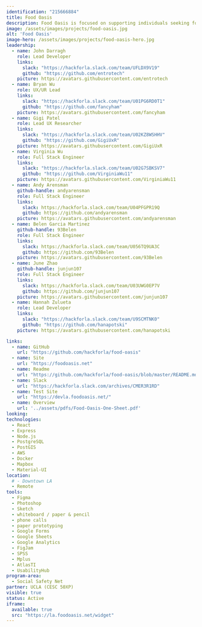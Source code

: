 ```yaml
---
identification: "215666884"
title: Food Oasis
description: Food Oasis is focused on supporting individuals seeking food in Los Angeles. We aim to provide an up-to date resource on food pantries and meal services. The team is currently working on updating listings on our website foodoasis.net, improving UI, and establishing new partnerships.
image: /assets/images/projects/food-oasis.jpg
alt: 'Food Oasis'
image-hero: /assets/images/projects/food-oasis-hero.jpg
leadership:
  - name: John Darragh
    role: Lead Developer
    links:
      slack: "https://hackforla.slack.com/team/UFLDX9V19"
      github: "https://github.com/entrotech"
    picture: https://avatars.githubusercontent.com/entrotech
  - name: Bryan Wu
    role: UX/UR Lead
    links:
      slack: "https://hackforla.slack.com/team/U01PG6RD0T1"
      github: "https://github.com/fancyham"
    picture: https://avatars.githubusercontent.com/fancyham
  - name: Gigi Patel
    role: Lead UX Researcher
    links:
      slack: "https://hackforla.slack.com/team/U02KZ8WSHHV"
      github: "https://github.com/GigiUxR"
    picture: https://avatars.githubusercontent.com/GigiUxR
  - name: Virginia Wu
    role: Full Stack Engineer
    links:
      slack: "https://hackforla.slack.com/team/U02G7SBKSV7"
      github: "https://github.com/VirginiaWu11"
    picture: https://avatars.githubusercontent.com/VirginiaWu11
  - name: Andy Arensman
    github-handle: andyarensman
    role: Full Stack Engineer
    links:
      slack: https://hackforla.slack.com/team/U04PFGPR19Q
      github: https://github.com/andyarensman
    picture: https://avatars.githubusercontent.com/andyarensman
  - name: Belen Garcia Martinez
    github-handle: 93Belen
    role: Full Stack Engineer
    links:
      slack: https://hackforla.slack.com/team/U056TQ9UA3C
      github: https://github.com/93Belen
    picture: https://avatars.githubusercontent.com/93Belen
  - name: June Zhao
    github-handle: junjun107
    role: Full Stack Engineer
    links:
      slack: https://hackforla.slack.com/team/U03UWG0EP7V
      github: https://github.com/junjun107
    picture: https://avatars.githubusercontent.com/junjun107
  - name: Hannah Zulueta
    role: Lead Developer
    links:
      slack: "https://hackforla.slack.com/team/U9SCMTNK0"
      github: "https://github.com/hanapotski"
    picture: https://avatars.githubusercontent.com/hanapotski

links:
  - name: GitHub
    url: "https://github.com/hackforla/food-oasis"
  - name: Site
    url: "https://foodoasis.net"
  - name: Readme
    url: "https://github.com/hackforla/food-oasis/blob/master/README.md"
  - name: Slack
    url: "https://hackforla.slack.com/archives/CMER3R1RD"
  - name: Test Site
    url: "https://devla.foodoasis.net/"
  - name: Overview
    url: '../assets/pdfs/Food-Oasis-One-Sheet.pdf'
looking:
technologies:
  - React
  - Express
  - Node.js
  - PostgreSQL
  - PostGIS
  - AWS
  - Docker
  - Mapbox
  - Material-UI
location:
  # - Downtown LA
  - Remote
tools: 
  - Figma
  - Photoshop
  - Sketch
  - whiteboard / paper & pencil
  - phone calls
  - paper prototyping
  - Google Forms
  - Google Sheets
  - Google Analytics
  - FigJam
  - SPSS
  - Mplus
  - AtlasTI
  - UsabilityHub
program-area:
  - Social Safety Net
partner: UCLA (CESC 50XP)
visible: true
status: Active
iframe:
  available: true
  src: "https://la.foodoasis.net/widget"
---
```

